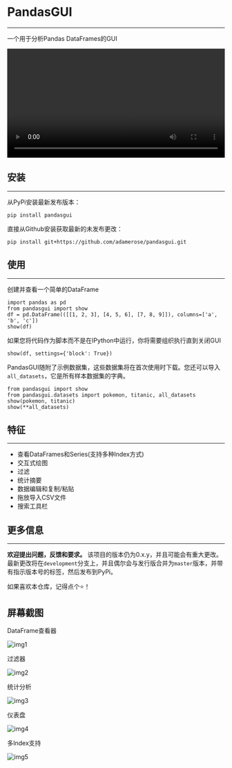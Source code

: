 # PandasGUI
---
一个用于分析Pandas DataFrames的GUI

<video src="https://camo.githubusercontent.com/9ec086a965ac8ff4d26c8faaa4e07b3bf268bc35/68747470733a2f2f696d6775722e636f6d2f4c4541516661312e676966" width="100%" controls="controls"></video>

## 安装
---
从PyPi安装最新发布版本：
```
pip install pandasgui
```
直接从Github安装获取最新的未发布更改：
```
pip install git+https://github.com/adamerose/pandasgui.git
```

## 使用
---
创建并查看一个简单的DataFrame
```
import pandas as pd
from pandasgui import show
df = pd.DataFrame(([[1, 2, 3], [4, 5, 6], [7, 8, 9]]), columns=['a', 'b', 'c'])
show(df)
```
如果您将代码作为脚本而不是在IPython中运行，你将需要组织执行直到关闭GUI
```
show(df, settings={'block': True})
```
PandasGUI随附了示例数据集，这些数据集将在首次使用时下载。您还可以导入<code>all_datasets</code>，它是所有样本数据集的字典。
```
from pandasgui import show
from pandasgui.datasets import pokemon, titanic, all_datasets
show(pokemon, titanic)
show(**all_datasets)
```

## 特征
---
* 查看DataFrames和Series(支持多种Index方式)
* 交互式绘图
* 过滤
* 统计摘要
* 数据编辑和复制/粘贴
* 拖放导入CSV文件
* 搜索工具栏

## 更多信息
---
__欢迎提出问题，反馈和要求。__
该项目的版本仍为0.x.y，并且可能会有重大更改。
最新更改将在<code>development</code>分支上，并且偶尔会与发行版合并为<code>master</code>版本，并带有指示版本号的标签，然后发布到PyPi。

如果喜欢本仓库，记得点个<g-emoji class="g-emoji" alias="star" fallback-src="https://github.githubassets.com/images/icons/emoji/unicode/2b50.png">⭐</g-emoji>！

## 屏幕截图
DataFrame查看器

![img1](https://camo.githubusercontent.com/db36ef320d5fbca5b288fa48d4b43e32722fd538/68747470733a2f2f696d6775722e636f6d2f68556e754269592e706e67)

过滤器

![img2](https://camo.githubusercontent.com/0a9160a4226a3cb3cf33a923829968db69d5f01c/68747470733a2f2f696d6775722e636f6d2f596e305a7161362e706e67)

统计分析

![img3](https://camo.githubusercontent.com/fae8d69919b8328fab9232cd098af14beee7bcac/68747470733a2f2f696d6775722e636f6d2f6d4b4361614e4d2e706e67)

仪表盘

![img4](https://camo.githubusercontent.com/057632710a82a423fd1c3fae53d55663bcfbf1aa/68747470733a2f2f696d6775722e636f6d2f7a5a4965417a6a2e706e67)

多Index支持

![img5](https://camo.githubusercontent.com/92eac862348ac82e5e492df831c345b06e9cd7fc/68747470733a2f2f696d6775722e636f6d2f32727a394f7a432e706e67)